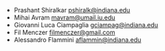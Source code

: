 * Prashant Shiralkar <pshiralk@indiana.edu>
* Mihai Avram <mavram@umail.iu.edu>
* Giovanni Luca Ciampaglia <gciampag@indiana.edu>
* Fil Menczer <filmenczer@gmail.com>
* Alessandro Flammini <aflammin@indiana.edu>
